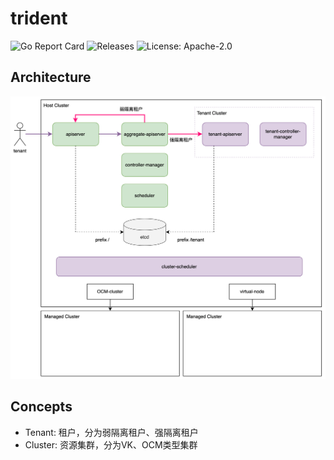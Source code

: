 # trident

![Go Report Card](https://goreportcard.com/badge/github.com/k8s-cloud-platform/trident)
![Releases](https://img.shields.io/github/release/k8s-cloud-platform/trident)
![License: Apache-2.0](https://img.shields.io/github/license/k8s-cloud-platform/trident)



## Architecture

![architecture](docs/images/architecture.png)



## Concepts

- Tenant: 租户，分为弱隔离租户、强隔离租户
- Cluster: 资源集群，分为VK、OCM类型集群
